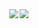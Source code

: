 <a>
<img align="left" src="https://github-readme-stats.vercel.app/api?username=CoGian&count_private=true&show_icons=true&theme=gotham" />
</a>
<a>
<img align="left" src="https://github-readme-stats.vercel.app/api/top-langs/?username=CoGian&layout=compact&theme=gotham&hide=html" />
</a>
